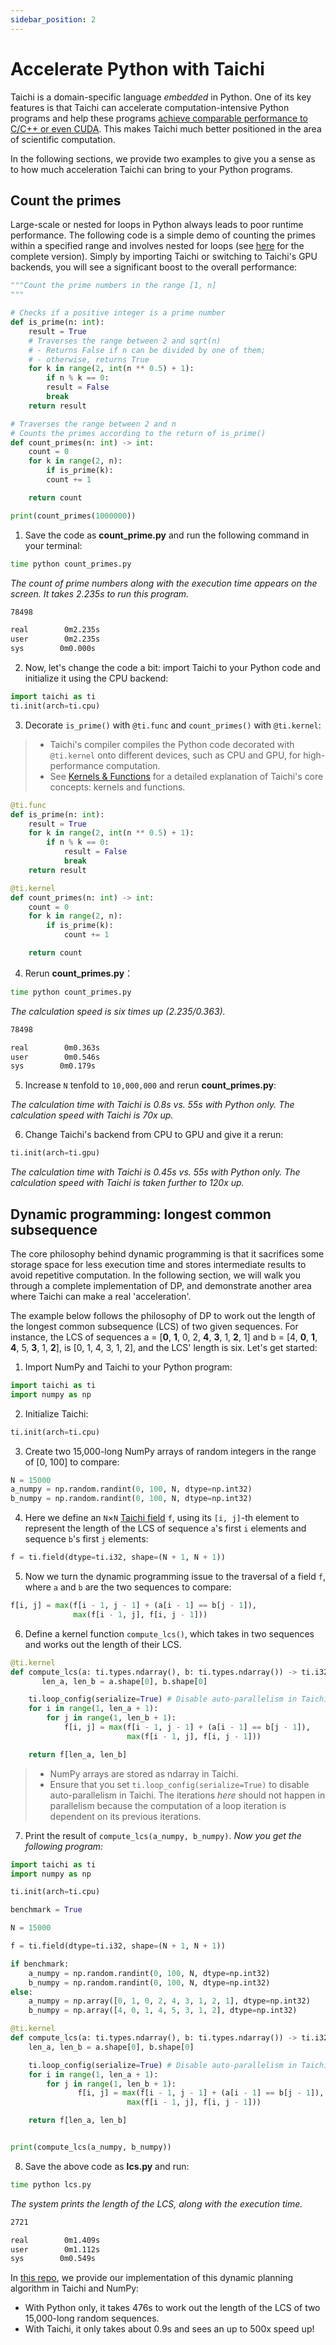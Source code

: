 ```yaml
---
sidebar_position: 2
---
```


# Accelerate Python with Taichi

Taichi is a domain-specific language *embedded* in Python. One of its key features is that Taichi can accelerate computation-intensive Python programs and help these programs [achieve comparable performance to C/C++ or even CUDA](https://docs.taichi-lang.org/blog/is-taichi-lang-comparable-to-or-even-faster-than-cuda). This makes Taichi much better positioned in the area of scientific computation.

In the following sections, we provide two examples to give you a sense as to how much acceleration Taichi can bring to your Python programs.

## Count the primes

Large-scale or nested for loops in Python always leads to poor runtime performance. The following code is a simple demo of counting the primes within a specified range and involves nested for loops (see [here](https://github.com/taichi-dev/faster-python-with-taichi/blob/main/count_primes.py) for the complete version). Simply by importing Taichi or switching to Taichi's GPU backends, you will see a significant boost to the overall performance:

```python
"""Count the prime numbers in the range [1, n]
"""

# Checks if a positive integer is a prime number
def is_prime(n: int):
    result = True
    # Traverses the range between 2 and sqrt(n)
    # - Returns False if n can be divided by one of them;
    # - otherwise, returns True
    for k in range(2, int(n ** 0.5) + 1):
        if n % k == 0:
        result = False
        break
    return result

# Traverses the range between 2 and n
# Counts the primes according to the return of is_prime()
def count_primes(n: int) -> int:
    count = 0
    for k in range(2, n):
        if is_prime(k):
        count += 1

    return count

print(count_primes(1000000))
```

1. Save the code as **count_prime.py** and run the following command in your terminal:

```bash
time python count_primes.py
```
   *The count of prime numbers along with the execution time appears on the screen. It takes 2.235s to run this program.*
```bash
78498

real        0m2.235s
user        0m2.235s
sys        0m0.000s
```

2.  Now, let's change the code a bit: import Taichi to your Python code and initialize it using the CPU backend:

```python
import taichi as ti
ti.init(arch=ti.cpu)
```

3. Decorate `is_prime()` with `@ti.func` and `count_primes()` with `@ti.kernel`:

> - Taichi's compiler compiles the Python code decorated with `@ti.kernel` onto different devices, such as CPU and GPU, for high-performance computation.
> - See [Kernels & Functions](../kernels/syntax.md) for a detailed explanation of Taichi's core concepts: kernels and functions.

```python
@ti.func
def is_prime(n: int):
    result = True
    for k in range(2, int(n ** 0.5) + 1):
        if n % k == 0:
            result = False
            break
    return result

@ti.kernel
def count_primes(n: int) -> int:
    count = 0
    for k in range(2, n):
        if is_prime(k):
            count += 1

    return count
```

4. Rerun **count_primes.py**：

```bash
time python count_primes.py
```

   *The calculation speed is six times up (2.235/0.363).*

```bash
78498

real        0m0.363s
user        0m0.546s
sys        0m0.179s
```

5.  Increase `N` tenfold to `10,000,000` and rerun **count_primes.py**:

   *The calculation time with Taichi is 0.8s vs. 55s with Python only. The calculation speed with Taichi is 70x up.*

6. Change Taichi's backend from CPU to GPU and give it a rerun:

```python
ti.init(arch=ti.gpu)
```
   *The calculation time with Taichi is 0.45s vs. 55s with Python only. The calculation speed with Taichi is taken further to 120x up.*

## Dynamic programming: longest common subsequence

The core philosophy behind dynamic programming is that it sacrifices some storage space for less execution time and stores intermediate results to avoid repetitive computation. In the following section, we will walk you through a complete implementation of DP, and demonstrate another area where Taichi can make a real 'acceleration'.

The example below follows the philosophy of DP to work out the length of the longest common subsequence (LCS) of two given sequences. For instance, the LCS of sequences a = [**0**, **1**, 0, 2, **4**, **3**, 1, **2**, 1] and b = [4, **0**, **1**, **4**, 5, **3**, 1, **2**],  is [0, 1, 4, 3, 1, 2], and the LCS' length is six. Let's get started:

1. Import NumPy and Taichi to your Python program:

```python
import taichi as ti
import numpy as np
```

2. Initialize Taichi:

```python
ti.init(arch=ti.cpu)
```

3. Create two 15,000-long NumPy arrays of random integers in the range of [0, 100] to compare:

```python
N = 15000
a_numpy = np.random.randint(0, 100, N, dtype=np.int32)
b_numpy = np.random.randint(0, 100, N, dtype=np.int32)
```

4. Here we define an `N`&times;`N` [Taichi field](../basic/field.md) `f`, using its `[i, j]`-th element to represent the length of the LCS of sequence `a`'s first `i` elements and sequence `b`'s first `j` elements:

```python
f = ti.field(dtype=ti.i32, shape=(N + 1, N + 1))
```

5. Now we turn the dynamic programming issue to the traversal of a field `f`, where `a` and `b` are the two sequences to compare:

```python
f[i, j] = max(f[i - 1, j - 1] + (a[i - 1] == b[j - 1]),
              max(f[i - 1, j], f[i, j - 1]))
```

6. Define a kernel function `compute_lcs()`, which takes in two sequences and works out the length of their LCS.

```python
@ti.kernel
def compute_lcs(a: ti.types.ndarray(), b: ti.types.ndarray()) -> ti.i32:
       len_a, len_b = a.shape[0], b.shape[0]

    ti.loop_config(serialize=True) # Disable auto-parallelism in Taichi
    for i in range(1, len_a + 1):
        for j in range(1, len_b + 1):
            f[i, j] = max(f[i - 1, j - 1] + (a[i - 1] == b[j - 1]),
                          max(f[i - 1, j], f[i, j - 1]))

    return f[len_a, len_b]
```

> - NumPy arrays are stored as ndarray in Taichi.
> - Ensure that you set `ti.loop_config(serialize=True)` to disable auto-parallelism in Taichi. The iterations *here* should not happen in parallelism because the computation of a loop iteration is dependent on its previous iterations.

7. Print the result of `compute_lcs(a_numpy, b_numpy)`.
   *Now you get the following program:*

```python
import taichi as ti
import numpy as np

ti.init(arch=ti.cpu)

benchmark = True

N = 15000

f = ti.field(dtype=ti.i32, shape=(N + 1, N + 1))

if benchmark:
    a_numpy = np.random.randint(0, 100, N, dtype=np.int32)
    b_numpy = np.random.randint(0, 100, N, dtype=np.int32)
else:
    a_numpy = np.array([0, 1, 0, 2, 4, 3, 1, 2, 1], dtype=np.int32)
    b_numpy = np.array([4, 0, 1, 4, 5, 3, 1, 2], dtype=np.int32)

@ti.kernel
def compute_lcs(a: ti.types.ndarray(), b: ti.types.ndarray()) -> ti.i32:
    len_a, len_b = a.shape[0], b.shape[0]

    ti.loop_config(serialize=True) # Disable auto-parallelism in Taichi
    for i in range(1, len_a + 1):
        for j in range(1, len_b + 1):
               f[i, j] = max(f[i - 1, j - 1] + (a[i - 1] == b[j - 1]),
                          max(f[i - 1, j], f[i, j - 1]))

    return f[len_a, len_b]


print(compute_lcs(a_numpy, b_numpy))
```

8. Save the above code as **lcs.py** and run:

```bash
time python lcs.py
```

   *The system prints the length of the LCS, along with the execution time.*

```bash
2721

real        0m1.409s
user        0m1.112s
sys        0m0.549s
```

In [this repo](https://github.com/taichi-dev/faster-python-with-taichi/blob/main/lcs.py), we provide our implementation of this dynamic planning algorithm in Taichi and NumPy:

- With Python only, it takes 476s to work out the length of the LCS of two 15,000-long random sequences.
- With Taichi, it only takes about 0.9s and sees an up to 500x speed up!
